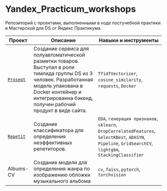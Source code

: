 # Yandex_Practicum_workshops

Репозиторий с проектами, выполненными в ходе постучебной практики в Мастерской для DS от Яндекс Практикума.

| **Проект**  | **Описание** |   **Навыки и инструменты** |
| --- | --- | --- |
| [`Prosept`](https://github.com/pzae/Yandex_Practicum_workshops/tree/main/Prosept) | Cоздание сервиса для полуавтоматической разметки товаров. Выступал в роли тимлида группы DS из 3 человек. Разработанная модель упакована в Docker контейнер и интегрированна бэкенд, получен рабочий продукт в виде сайта. | `TfidfVectorizer`, `cosine_similarity`, `requests`, `Docker` |
| [`Repetit`](https://github.com/pzae/Yandex_Practicum_workshops/tree/main/Repetit) | Создание классификатора для определения неэффективных репетиторов. | `EDA`, `генерация признаков`, `sklearn`, `DropCorrelatedFeatures`, `SelectKBest`, `ADASYN`, `Pipeline`, `GridSearchCV`, `lightgbm`, `StackingClassifier` |
| Albums-CV | Создание модели для определения жанра по изображению обложки музыкального альбома | `cv`, `faiss`, `pytorch`, `torchvision` |
